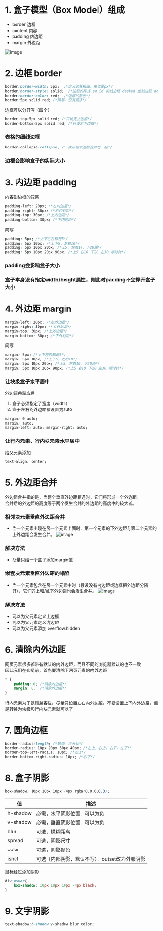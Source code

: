 
# 1. 盒子模型（Box Model）组成
- border 边框
- content 内容
- padding 内边距
- margin 外边距

![image](https://img-blog.csdnimg.cn/img_convert/a443847572daef1f0cc0f33c70044b4c.png)


# 2. 边框 border

```css
border:border-width: 5px;  /*定义边框粗细，单位是px*/
border:border-style: solid;  /*边框的样式 solid 实线边框 dashed 虚线边框 dotted 点线边框*/ 0
border:border-color: red;  /*边框的颜色*/
border:5px solid red; /*简写，没有顺序*/
```
边框可以分开写（四个）
```css
border-top:5px solid red; /*只设定上边框*/
border-bottom:5px solid red; /*只设定下边框*/
```

### 表格的细线边框
```css
border-collapse:collapse; /* 表示相邻边框合并在一起*/
```

### 边框会影响盒子的实际大小

# 3. 内边距 padding
内容到边框的距离
```css
padding-left: 20px; /*左内边距*/
padding-right: 30px; /*右内边距*/
padding-top: 30px; /*上内边距*/
padding-bottom: 30px; /*下内边距*/
```
简写
```css
padding: 5px; /*上下左右都是5*/
padding: 5px 10px; /*上下5，左右10*/
padding: 5px 10px 20px; /*上5，左右10，下20距*/
padding: 5px 10px 20px 90px; /*上5 右10 下20 左30 顺时针*/
```
### padding会影响盒子大小

### 盒子本身没有指定width/height属性，则此时padding不会撑开盒子大小

# 4. 外边距 margin
```css
margin-left: 20px; /*左外边距*/
margin-right: 30px; /*右外边距*/
margin-top: 30px; /*上外边距*/
margin-bottom: 30px; /*下外边距*/
```

简写
```css
margin: 5px; /*上下左右都是5*/
margin: 5px 10px; /*上下5，左右10*/
margin: 5px 10px 20px; /*上5，左右10，下20距*/
margin: 5px 10px 20px 90px; /*上5 右10 下20 左30 顺时针*/
```


### 让块级盒子水平居中
外边距典型应用
1. 盒子必须指定了宽度（width）
2. 盒子左右的外边距都设置为auto
```css
margin: 0 auto;
margin: auto;
margin-left: auto; margin-right: auto;
```

### 让行内元素、行内块元素水平居中
给父元素添加
```css
text-align: center;
```

# 5. 外边距合并

外边距合并指的是，当两个垂直外边距相遇时，它们将形成一个外边距。<br />
合并后的外边距的高度等于两个发生合并的外边距的高度中的较大者。 <br />
### 相邻块元素垂直外边距合并
- 当一个元素出现在另一个元素上面时，第一个元素的下外边距与第二个元素的上外边距会发生合并。
![image](https://img-blog.csdnimg.cn/img_convert/2a84bfe3663802af8f275707c28d1bdb.gif)

### 解决方法
- 尽量只给一个盒子添加margin值

### 嵌套块元素垂直外边距的塌陷
- 当一个元素包含在另一个元素中时（假设没有内边距或边框把外边距分隔开），它们的上和/或下外边距也会发生合并。
![image](https://img-blog.csdnimg.cn/img_convert/fbe117decf6c3204acd139e08a0163e4.gif)

### 解决方法
- 可以为父元素定义上边框
- 可以为父元素定义内边距
- 可以为父元素添加 overflow:hidden

# 6. 清除内外边距
网页元素很多都带有默认的内外边距，而且不同的浏览器默认的也不一致<br >
因此我们在布局前，首先要清除下网页元素的内外边距
```css
* {
    padding: 0; /*清除内边框*/
    margin: 0;  /*清除外边框*/
}
```
行内元素为了照顾兼容性，尽量只设置左右内外边距，不要设置上下内外边距，但是转换为块级和行内块元素就可以了

# 7. 圆角边框
```css
border-radius:length; /*数值、百分比*/
border-radius: 10px 20px 30px 40px; /*左上，右上，右下，左下*/
border-top-left-radius: 10px; /*左上*/
border-bottom-right-radius: 10px; /*右下*/
```



# 8. 盒子阴影

```css
box-shadow: 10px 10px 10px -4px rgba(0,0,0,0.3);
```

值|描述
---|---
h-shadow|必需，水平阴影位置，可以为负
v-shadow|必需，垂直阴影位置，可以为负
blur|可选，模糊距离
spread|可选，阴影尺寸
color|可选，阴影颜色
isnet|可选（内部阴影，默认不写），outset改为外部阴影

鼠标经过添加阴影

```css
div:hover{
    box-shadow: 10px 10px 10px -4px black;
}
```

# 9. 文字阴影
```css
text-shadow:h-shadow v-shadow blur color;
```



